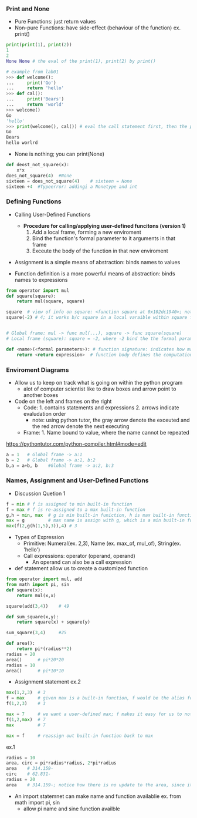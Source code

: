 ### Print and None
- Pure Functions: just return values
- Non-pure Functions: have side-effect (behaviour of the function)
    ex. print()
```python
print(print(1), print(2)) 
1
2
None None # the eval of the print(1), print(2) by print()

# example from lab01
>>> def welcome():
...     print('Go')
...     return 'hello'
>>> def cal():
...     print('Bears')
...     return 'world'
>>> welcome()
Go
'hello'
>>> print(welcome(), cal()) # eval the call statement first, then the print statement
Go 
Bears
hello worlrd
```
- None is nothing; you can print(None)
```python
def deost_not_square(x):
    x*x
does_not_square(4)  #None
sixteen = does_not_square(4)    # sixteen = None
sixteen +4  #Typeerror: addingi a Nonetype and int
```
### Defining Functions
- Calling User-Defined Functions
    - **Procedure for calling/applying user-defined funcitons (version 1)**
        1. Add a local frame, forming a new enviroment
        2. Bind the function's formal parameter to it arguments in that frame
        3. Exceute the body of the function in that new enviroment
   
- Assignment is a simple means of abstraction: binds names to values
- Function definition is a more powerful means of abstraction: binds names to expressions
```python
from operator import mul
def square(square):
    return mul(square, square)

square  # view of info on square: <function square at 0x102dc1940>; note that 0x120dc1940 is the memory address
square(-2) # 4; it works b/c square in a local varaible within square function 


# Global frame: mul -> func mul(...), square -> func square(square)
# Local frame (square): square = -2, where -2 bind the the formal parameter of square function
```

```python
def <name>(<formal parameters>): # function signature: indicates how many arguments a function takes
    return <return expression>  # function body defines the computational process expressed by a function

```

### Enviroment Diagrams
- Allow us to keep on track what is going on within the python program
    - alot of computer scientist like to draw boxes and arrow point to another boxes
- Code on the left and frames on the right
  - Code: 1. contains statements and expressions 2. arrows indicate evaludation order
    - note: using python tutor, the gray arrow denote the exceuted and the red arrow denote the next executing
  - Frame: 1. Name bound to value, where the name cannot be repeated

https://pythontutor.com/python-compiler.html#mode=edit
```python
a = 1   # Global frame -> a:1
b = 2   # Global frame -> a:1, b:2
b,a = a+b, b    #Global frame -> a:2, b:3

```
### Names, Assignment and User-Defined Functions
- Discussion Quetion 1
```python
f = min # f is assigned to min built-in function
f = max # f is re-assigned to a max built-in function
g,h = min, max  # g is min built-in funiction, h is max built-in function
max = g         # max name is assign with g, which is a min built-in funciton
max(f(2,g(h(1,5),3)),4) # 3

```
- Types of Expression
  - Primitive: Numeral(ex. 2,3), Name (ex. max_of, mul_of), String(ex. 'hello')
  - Call expressions: operator (operand, operand)
    - An operand can also be a call expression
- def statement allow us to create a customized function
```python
from operator import mul, add
from math import pi, sin
def square(x):
    return mul(x,x)

square(add(3,4))    # 49

def sum_square(x,y):
    return square(x) + square(y)

sum_square(3,4)     #25

def area():
    return pi*(radius**2)
radius = 20
area()      # pi*20*20
radius = 10
area()      # pi*10*10
```
- Assignment statement
ex.2
```python
max(1,2,3)  # 3
f = max     # given max is a built-in function, f would be the alias for that built-in function
f(1,2,3)    # 3

max = 7     # we want a user-defined max; f makes it easy for us to not confuse ourself with the max()
f(1,2,max)  # 7
max         # 7

max = f     # reassign out built-in function back to max

```
ex.1
```python
radius = 10
area, circ = pi*radius*radius, 2*pi*radius
area    # 314.159-
circ    # 62.831-
radius = 20
area    # 314.159-; notice how there is no update to the area, since it was not redefined
```

- An import statemnet can make name and function availablie
ex.
from math import pi, sin
    - allow pi name and sine function availble
  